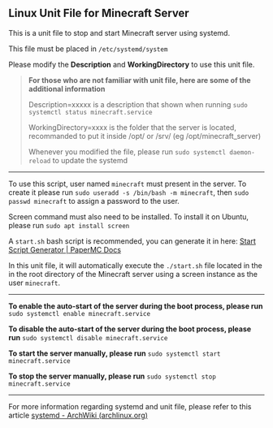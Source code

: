 ## Linux Unit File for Minecraft Server

This is a unit file to stop and start Minecraft server using systemd.

This file must be placed in `/etc/systemd/system`

Please modify the **Description** and **WorkingDirectory** to use this unit file.

> **For those who are not familiar with unit file, here are some of the additional information**
>
> Description=xxxxx is a description that shown when running `sudo systemctl status minecraft.service`
>
> WorkingDirectory=xxxx is the folder that the server is located, recommanded to put it inside /opt/ or /srv/ (eg /opt/minecraft_server)
>
> Whenever you modified the file, please run `sudo systemctl daemon-reload` to update the systemd

---

To use this script, user named `minecraft` must present in the server. To create it please run `sudo useradd -s /bin/bash -m minecraft`, then `sudo passwd minecraft` to assign a password to the user.

Screen command must also need to be installed. To install it on Ubuntu, please run `sudo apt install screen`

A `start.sh` bash script is recommended, you can generate it in here: [Start Script Generator | PaperMC Docs](https://docs.papermc.io/misc/tools/start-script-gen)

In this unit file, it will automatically execute the `./start.sh` file located in the in the root directory of the Minecraft server using a screen instance as the user `minecraft`.

---

**To enable the auto-start of the server during the boot process, please run**
`sudo systemctl enable minecraft.service`

**To disable the auto-start of the server during the boot process, please run**
`sudo systemctl disable minecraft.service`

**To start the server manually, please run**
`sudo systemctl start minecraft.service`

**To stop the server manually, please run**
`sudo systemctl stop minecraft.service`

---

For more information regarding systemd and unit file, please refer to this article [systemd - ArchWiki (archlinux.org)](https://wiki.archlinux.org/title/systemd)
